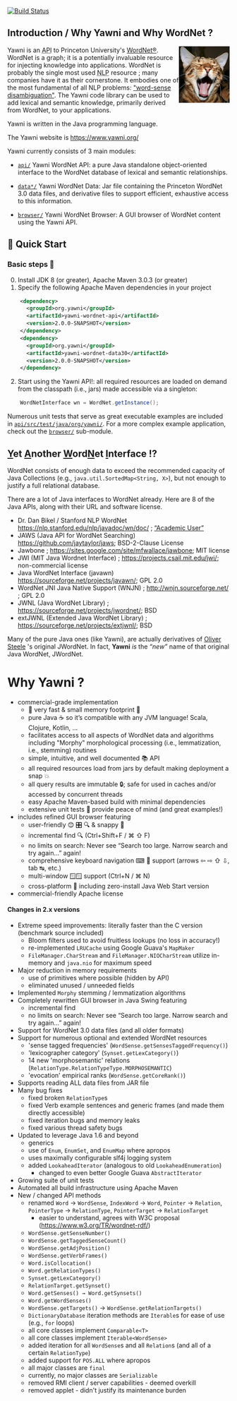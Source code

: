 [![Build Status](https://github.com/nezda/yawni/workflows/Java%20CI/badge.svg?branch=main)](https://github.com/nezda/yawni/actions)

## Introduction / Why Yawni and Why WordNet ?
<img alt="Yawning!" align="right" src=".assets/yawni-logo.png">

Yawni is an <abbr title="Application Programming Interface">API</abbr> to Princeton University's [WordNet®](https://wordnet.princeton.edu/). WordNet is a graph; it is a potentially invaluable resource for injecting knowledge into applications. WordNet is probably the single most used <abbr title="Natural Language Processing">NLP</abbr> resource ; many companies have it as their cornerstone.  It embodies one of the most fundamental of all NLP problems: ["word-sense disambiguation"](https://en.wikipedia.org/wiki/Word-sense_disambiguation). The Yawni code library can be used to add lexical and semantic knowledge, primarily derived from WordNet, to your applications.

Yawni is written in the Java programming language.  

The Yawni website is <https://www.yawni.org/>

Yawni currently consists of 3 main modules:

* [`api/`](https://github.com/nezda/yawni/tree/main/api)
  Yawni WordNet API: a pure Java standalone object-oriented interface to the WordNet
  database of lexical and semantic relationships.

* [`data*/`](https://github.com/nezda/yawni/tree/main/data30)
  Yawni WordNet Data: Jar file containing the Princeton WordNet 3.0 data files, and derivative files to support efficient,
  exhaustive access to this information.

* [`browser/`](https://github.com/nezda/yawni/tree/main/browser)
  Yawni WordNet Browser: A GUI browser of WordNet content using the Yawni API.

## 🚀 Quick Start

### Basic steps 👣
0. Install JDK 8 (or greater), Apache Maven 3.0.3 (or greater)
1. Specify the following Apache Maven dependencies in your project
    
```xml
    <dependency>
      <groupId>org.yawni</groupId>
      <artifactId>yawni-wordnet-api</artifactId>
      <version>2.0.0-SNAPSHOT</version>
    </dependency>
    <dependency>
      <groupId>org.yawni</groupId>
      <artifactId>yawni-wordnet-data30</artifactId>
      <version>2.0.0-SNAPSHOT</version>
    </dependency>
```
    
2. Start using the Yawni API!: all required resources are loaded on demand 
     from the classpath (i.e., jars) made accessible via a singleton:
     
```java
    WordNetInterface wn = WordNet.getInstance();
```

   Numerous unit tests that serve as great executable examples are included 
   in [`api/src/test/java/org/yawni/`](https://github.com/nezda/yawni/tree/main/api/src/test/java/org/yawni/).  For a more complex example application, check 
   out the [`browser/`](https://github.com/nezda/yawni/tree/main/browser) sub-module.
     
## <ins>Y</ins>et <ins>A</ins>nother <ins>W</ins>ord<ins>N</ins>et <ins>I</ins>nterface !?

WordNet consists of enough data to exceed the recommended capacity of Java Collections 
(e.g., `java.util.SortedMap<String, X>`), but not enough to justify a full relational database.

There are a lot of Java interfaces to WordNet already.
Here are 8 of the Java APIs, along with their URL and software license.
- Dr. Dan Bikel / Stanford NLP WordNet <https://nlp.stanford.edu/nlp/javadoc/wn/doc/> ; [“Academic User”](https://nlp.stanford.edu/nlp/javadoc/wn/LICENSE)
- JAWS (Java API for WordNet Searching) <https://github.com/jaytaylor/jaws>; BSD-2-Clause License
- Jawbone ; <https://sites.google.com/site/mfwallace/jawbone>; MIT license
- JWI (MIT Java Wordnet Interface) ; <https://projects.csail.mit.edu/jwi/>; non-commercial license
- Java WordNet Interface (javawn) <https://sourceforge.net/projects/javawn/>; GPL 2.0
- WordNet JNI Java Native Support (WNJN) ; <http://wnjn.sourceforge.net/> ; GPL 2.0
- JWNL (Java WordNet Library) ; <https://sourceforge.net/projects/jwordnet/>; BSD
- extJWNL (Extended Java WordNet Library) ; <https://sourceforge.net/projects/extjwnl/>; BSD

Many of the pure Java ones (like Yawni), are actually derivatives of [Oliver Steele](https://osteele.com/) 's original JWordNet. In fact, **Yawni** *is* the _“new”_ name of that original Java WordNet, JWordNet.

# Why Yawni ?
- commercial-grade implementation
  - 🚀 very fast & small memory footprint 👣
  - pure Java ☕ so it’s compatible with any JVM language! Scala, Clojure, Kotlin, …
  - facilitates access to all aspects of WordNet data and algorithms including "Morphy" morphological processing (i.e., lemmatization, i.e., stemming) routines
  - simple, intuitive, and well documented 📚 API
  - all required resources load from jars by default making deployment a snap 💥
  - all query results are immutable 🔒; safe for used in caches and/or accessed by concurrent threads
  - easy Apache Maven-based build with minimal dependencies
  - extensive unit tests 🧪 provide peace of mind (and great examples!)
- includes refined GUI browser featuring
  - user-friendly 😊 🎛 🔍 & snappy 🚀
  - incremental find 🔍 (Ctrl+Shift+F / ⌘ ⇧ F)
  - no limits on search: Never see “Search too large. Narrow search and try again...” again!  
  - comprehensive keyboard navigation ⌨ 🧭 support (arrows ⇦ ⇨ ⇧ ⇩, tab ↹, etc.)
  - multi-window 🪟🪟 support (Ctrl+N / ⌘ N)
  - cross-platform 🔀 including zero-install Java Web Start version
- commercial-friendly Apache license

#### Changes in 2.x versions

- Extreme speed improvements: literally faster than the C version (benchmark source included)
  - Bloom filters used to avoid fruitless lookups (no loss in accuracy!)
  - re-implemented `LRUCache` using Google Guava's `MapMaker`
  - `FileManager.CharStream` and `FileManager.NIOCharStream` utilize in-memory and `java.nio` for maximum speed
- Major reduction in memory requirements
  - use of primitives where possible (hidden by API)
  - eliminated unused / unneeded fields
- Implemented `Morphy` stemming / lemmatization algorithms
- Completely rewritten GUI browser in Java Swing featuring
  - incremental find
  - no limits on search: Never see “Search too large. Narrow search and try again...” again!
- Support for WordNet 3.0 data files (and all older formats)
- Support for numerous optional and extended WordNet resources
  - 'sense tagged frequencies' (`WordSense.getSensesTaggedFrequency()`)
  - 'lexicographer category' (`Synset.getLexCategory()`)
  - 14 new 'morphosemantic' relations (`RelationType.RelationTypeType.MORPHOSEMANTIC`)
  - 'evocation' empirical ranks (`WordSense.getCoreRank()`)
- Supports reading ALL data files from JAR file
- Many bug fixes
  - fixed broken `RelationType`s
  - fixed Verb example sentences and generic frames (and made them directly accessible)
  - fixed iteration bugs and memory leaks
  - fixed various thread safety bugs
- Updated to leverage Java 1.6 and beyond
  - generics
  - use of `Enum`, `EnumSet`, and `EnumMap` where apropos
  - uses maximally configurable slf4j logging system
  - added `LookaheadIterator` (analogous to old `LookaheadEnumeration`)
    - changed to even better Google Guava `AbstractIterator`
- Growing suite of unit tests
- Automated all build infrastructure using Apache Maven
- New / changed API methods
  - renamed `Word` → `WordSense`, `IndexWord` → `Word`, `Pointer` → `Relation`, `PointerType` → `RelationType`, `PointerTarget` → `RelationTarget`
    - easier to understand, agrees with W3C proposal (<https://www.w3.org/TR/wordnet-rdf/>)
  - `WordSense.getSenseNumber()`
  - `WordSense.getTaggedSenseCount()`
  - `WordSense.getAdjPosition()`
  - `WordSense.getVerbFrames()`
  - `Word.isCollocation()`
  - `Word.getRelationTypes()`
  - `Synset.getLexCategory()`
  - `RelationTarget.getSynset()`
  - `Word.getSenses() → Word.getSynsets()`
  - `Word.getWordSenses()`
  - `WordSense.getTargets()` → `WordSense.getRelationTargets()`
  - `DictionaryDatabase` iteration methods are `Iterable`s for ease of use (e.g., `for` loops)
  - all core classes implement `Comparable<T>`
  - all core classes implement `Iterable<WordSense>`
  - added iteration for all `WordSense`s and all `Relation`s (and all of a certain `RelationType`)
  - added support for `POS.ALL` where apropos
  - all major classes are `final`
  - currently, no major classes are `Serializable`
  - removed RMI client / server capabilities - deemed overkill 
  - removed applet - didn't justify its maintenance burden

